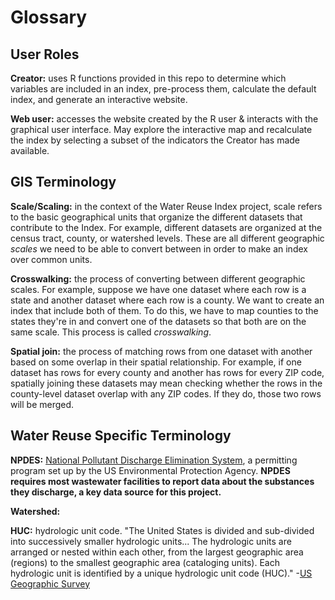# Glossary

## User Roles

**Creator:** uses R functions provided in this repo to determine which variables are included in an index, pre-process them, calculate the default index, and generate an interactive website.

**Web user:** accesses the website created by the R user & interacts with the graphical user interface. May explore the interactive map and recalculate the index by selecting a subset of the indicators the Creator has made available.

## GIS Terminology

**Scale/Scaling:** in the context of the Water Reuse Index project, scale refers to the basic geographical units that organize the different datasets that contribute to the Index. For example, different datasets are organized at the census tract, county, or watershed levels. These are all different geographic _scales_ we need to be able to convert between in order to make an index over common units.

**Crosswalking:** the process of converting between different geographic scales. For example, suppose we have one dataset where each row is a state and another dataset where each row is a county. We want to create an index that include both of them. To do this, we have to map counties to the states they're in and convert one of the datasets so that both are on the same scale. This process is called _crosswalking_.

**Spatial join:** the process of matching rows from one dataset with another based on some overlap in their spatial relationship. For example, if one dataset has rows for every county and another has rows for every ZIP code, spatially joining these datasets may mean checking whether the rows in the county-level dataset overlap with any ZIP codes. If they do, those two rows will be merged.

## Water Reuse Specific Terminology

**NPDES:** [National Pollutant Discharge Elimination System]([url](https://www.epa.gov/npdes/npdes-permit-basics)), a permitting program set up by the US Environmental Protection Agency. **NPDES requires most wastewater facilities to report data about the substances they discharge, a key data source for this project.**

**Watershed:**

**HUC:** hydrologic unit code. "The United States is divided and sub-divided into successively smaller hydrologic units... The hydrologic units are arranged or nested within each other, from the largest geographic area (regions) to the smallest geographic area (cataloging units). Each hydrologic unit is identified by a unique hydrologic unit code (HUC)." -[US Geographic Survey]([url](https://water.usgs.gov/GIS/huc.html))
